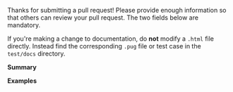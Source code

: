 Thanks for submitting a pull request! Please provide enough information so that others can review your pull request. The two fields below are mandatory.

If you're making a change to documentation, do **not** modify a `.html` file directly. Instead find the corresponding `.pug` file or test case in the `test/docs` directory.

**Summary**

<!-- Explain the **motivation** for making this change. What problem does the pull request solve? -->

**Examples**

<!-- If this code fixes a bug or adds a new feature, provide an example demonstrating the change, unless you added a test. -->
